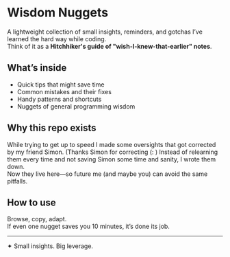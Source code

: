 # Wisdom Nuggets

A lightweight collection of small insights, reminders, and gotchas I’ve learned the hard way while coding.  
Think of it as a **Hitchhiker's guide of "wish-I-knew-that-earlier" notes**.

## What’s inside
- Quick tips that might save time  
- Common mistakes and their fixes  
- Handy patterns and shortcuts  
- Nuggets of general programming wisdom  

## Why this repo exists
While trying to get up to speed I made some oversights that got corrected by my friend Simon. (Thanks Simon for correcting (: ) Instead of relearning them every time and not saving Simon some time and sanity, I wrote them down.  
Now they live here—so future me (and maybe you) can avoid the same pitfalls.

## How to use
Browse, copy, adapt.  
If even one nugget saves you 10 minutes, it’s done its job.

---
✦ Small insights. Big leverage.
